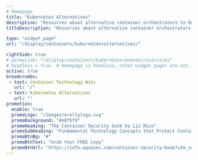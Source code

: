 ```yaml
---
# Homepage
title: "Kubernetes Alternatives"
description: "Resources about alternative container orchestrators to Kubernetes, like OpenShift, Mesosphere DC/OS and Apache Mesos."
titleDescription: "Resources about alternative container orchestrators to Kubernetes, like <a href='/display/containers/OpenShift+vs.+Kubernetes'>OpenShift</a>, Mesosphere DC/OS and Apache Mesos." 

type: "widget_page"
url: "/display/containers/kubernetes+alternatives/" 

rightSide: true 
# permalink: "/display/containers/kubernetes+and+microservices"
# headless = true  # Homepage is headless, other widget pages are not.
active: true
breadcrumbs:
 - text: Container Technology Wiki
   url: "/"
 - text: Kubernetes Alternatives
   url: ""
promotion:
  enable: true
  promoLogo: "/images/orellylogo.svg"
  promoBackground: "#e8f5f9"
  promoHeading: "The Container Security book by Liz Rice"
  promoSubHeading: "Fundamental Technology Concepts that Protect Containerized Applications"
  promoBtnBg: "#"
  promoBtnText: "Grab Your FREE Copy"
  promoBtnUrl: "https://info.aquasec.com/container-security-book?utm_source=wiki"
---
```


